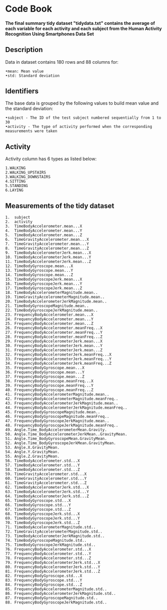 # Code Book

#### The final summary tidy dataset "tidydata.txt" contains the average of each variable for each activity and each subject from the Human Activity Recognition Using Smartphones Data Set

## Description

Data in dataset contains 180 rows and 88 columns for:

    •mean: Mean value
    •std: Standard deviation

## Identifiers
The base data is grouped by the following values to build mean value and the standard deviation:

    •subject - The ID of the test subject numbered sequentially from 1 to 30
    •activity - The type of activity performed when the corresponding measurements were taken

## Activity
Activity column has 6 types as listed below:

    1.WALKING
    2.WALKING_UPSTAIRS
    3.WALKING_DOWNSTAIRS
    4.SITTING
    5.STANDING
    6.LAYING

## Measurements of the tidy dataset
    1.	subject
    2.	activity
    3.	TimeBodyAccelerometer.mean...X 
    4.	TimeBodyAccelerometer.mean...Y
    5.	TimeBodyAccelerometer.mean...Z 
    6.	TimeGravityAccelerometer.mean...X 
    7.	TimeGravityAccelerometer.mean...Y 
    8.	TimeGravityAccelerometer.mean...Z 
    9.	TimeBodyAccelerometerJerk.mean...X 
    10.	TimeBodyAccelerometerJerk.mean...Y 
    11.	TimeBodyAccelerometerJerk.mean...Z 
    12.	TimeBodyGyroscope.mean...X 
    13.	TimeBodyGyroscope.mean...Y 
    14.	TimeBodyGyroscope.mean...Z 
    15.	TimeBodyGyroscopeJerk.mean...X 
    16.	TimeBodyGyroscopeJerk.mean...Y 
    17.	TimeBodyGyroscopeJerk.mean...Z 
    18.	TimeBodyAccelerometerMagnitude.mean..
    19.	TimeGravityAccelerometerMagnitude.mean..
    20.	TimeBodyAccelerometerJerkMagnitude.mean.. 
    21.	TimeBodyGyroscopeMagnitude.mean.. 
    22.	TimeBodyGyroscopeJerkMagnitude.mean.. 
    23.	FrequencyBodyAccelerometer.mean...X 
    24.	FrequencyBodyAccelerometer.mean...Y 
    25.	FrequencyBodyAccelerometer.mean...Z 
    26.	FrequencyBodyAccelerometer.meanFreq...X 
    27.	FrequencyBodyAccelerometer.meanFreq...Y 
    28.	FrequencyBodyAccelerometer.meanFreq...Z 
    29.	FrequencyBodyAccelerometerJerk.mean...X 
    30.	FrequencyBodyAccelerometerJerk.mean...Y 
    31.	FrequencyBodyAccelerometerJerk.mean...Z 
    32.	FrequencyBodyAccelerometerJerk.meanFreq...X 
    33.	FrequencyBodyAccelerometerJerk.meanFreq...Y 
    34.	FrequencyBodyAccelerometerJerk.meanFreq...Z 
    35.	FrequencyBodyGyroscope.mean...X 
    36.	FrequencyBodyGyroscope.mean...Y 
    37.	FrequencyBodyGyroscope.mean...Z 
    38.	FrequencyBodyGyroscope.meanFreq...X 
    39.	FrequencyBodyGyroscope.meanFreq...Y 
    40.	FrequencyBodyGyroscope.meanFreq...Z 
    41.	FrequencyBodyAccelerometerMagnitude.mean.. 
    42.	FrequencyBodyAccelerometerMagnitude.meanFreq.. 
    43.	FrequencyBodyAccelerometerJerkMagnitude.mean.. 
    44.	FrequencyBodyAccelerometerJerkMagnitude.meanFreq.. 
    45.	FrequencyBodyGyroscopeMagnitude.mean.. 
    46.	FrequencyBodyGyroscopeMagnitude.meanFreq.. 
    47.	FrequencyBodyGyroscopeJerkMagnitude.mean.. 
    48.	FrequencyBodyGyroscopeJerkMagnitude.meanFreq.. 
    49.	Angle.Time_BodyAccelerometerMean.Gravity. 
    50.	Angle.Time_BodyAccelerometerJerkMean..GravityMean. 
    51.	Angle.Time_BodyGyroscopeMean.GravityMean. 
    52.	Angle.Time_BodyGyroscopeJerkMean.GravityMean. 
    53.	Angle.X.GravityMean. 
    54.	Angle.Y.GravityMean. 
    55.	Angle.Z.GravityMean. 
    56.	TimeBodyAccelerometer.std...X 
    57.	TimeBodyAccelerometer.std...Y 
    58.	TimeBodyAccelerometer.std...Z 
    59.	TimeGravityAccelerometer.std...X 
    60.	TimeGravityAccelerometer.std...Y 
    61.	TimeGravityAccelerometer.std...Z 
    62.	TimeBodyAccelerometerJerk.std...X 
    63.	TimeBodyAccelerometerJerk.std...Y 
    64.	TimeBodyAccelerometerJerk.std...Z 
    65.	TimeBodyGyroscope.std...X 
    66.	TimeBodyGyroscope.std...Y 
    67.	TimeBodyGyroscope.std...Z 
    68.	TimeBodyGyroscopeJerk.std...X 
    69.	TimeBodyGyroscopeJerk.std...Y 
    70.	TimeBodyGyroscopeJerk.std...Z 
    71.	TimeBodyAccelerometerMagnitude.std.. 
    72.	TimeGravityAccelerometerMagnitude.std.. 
    73.	TimeBodyAccelerometerJerkMagnitude.std.. 
    74.	TimeBodyGyroscopeMagnitude.std.. 
    75.	TimeBodyGyroscopeJerkMagnitude.std.. 
    76.	FrequencyBodyAccelerometer.std...X 
    77.	FrequencyBodyAccelerometer.std...Y 
    78.	FrequencyBodyAccelerometer.std...Z 
    79.	FrequencyBodyAccelerometerJerk.std...X 
    80.	FrequencyBodyAccelerometerJerk.std...Y 
    81.	FrequencyBodyAccelerometerJerk.std...Z 
    82.	FrequencyBodyGyroscope.std...X 
    83.	FrequencyBodyGyroscope.std...Y 
    84.	FrequencyBodyGyroscope.std...Z 
    85.	FrequencyBodyAccelerometerMagnitude.std.. 
    86.	FrequencyBodyAccelerometerJerkMagnitude.std.. 
    87.	FrequencyBodyGyroscopeMagnitude.std.. 
    88.	FrequencyBodyGyroscopeJerkMagnitude.std..

